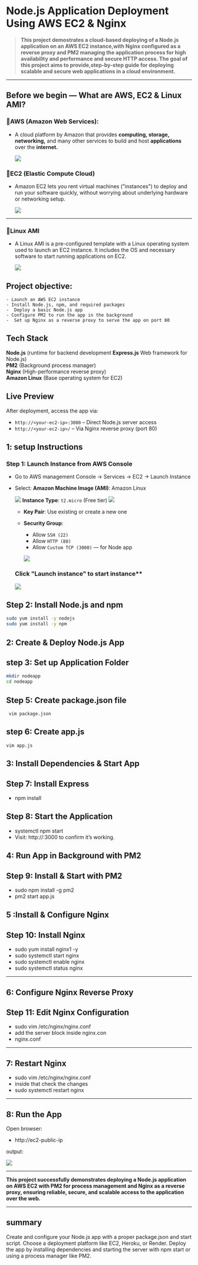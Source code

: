 # Node.js Application Deployment Using AWS EC2 & Nginx


>**This project demostrates a cloud-based deploying of a Node.js application on an AWS EC2 instance,with Nginx configured as a reverse proxy and PM2 managing the application process for high availability and performance and secure HTTP access.
The goal of this project aims to provide,step-by-step guide for deploying scalable and secure web applications in a cloud environment.**

---

##  Before we begin  — What are AWS, EC2 & Linux AMI?

### 🔹AWS (Amazon Web Services):
- A cloud platform by Amazon that provides **computing, storage, networking,** and many other services to build and host **applications** over the **internet.**

  ![](./images/images.png)

###  🔹EC2 (Elastic Compute Cloud)
- Amazon EC2 lets you rent virtual machines ("instances")    to deploy and run your software quickly, without worrying about underlying hardware or networking setup.

  ![](./images/download%20(1).jpeg)

---

### 🔹Linux AMI
* A Linux AMI is a pre-configured template with a Linux operating system used to launch an EC2 instance. It includes the OS and necessary software to start running applications on EC2.

  ![](./images/download.png)



## Project objective:
```
- Launch an AWS EC2 instance
- Install Node.js, npm, and required packages
-  Deploy a basic Node.js app
- Configure PM2 to run the app in the background
-  Set up Nginx as a reverse proxy to serve the app on port 80
```

## Tech Stack



 **Node.js** (runtime for backend development
 **Express.js** Web framework for Node.js)                   
 **PM2**        (Background process manager)    
 **Nginx**      (High-performance reverse proxy)             
 **Amazon Linux** (Base operating system for EC2)

## Live Preview

After deployment, access the app via:

- `http://<your-ec2-ip>:3000` – Direct Node.js server access  
- `http://<your-ec2-ip>/` – Via Nginx reverse proxy (port 80)

## 1: setup Instructions

### Step 1: Launch Instance from AWS Console
- Go to AWS management Console → Services → EC2 → Launch Instance
- Select:
   **Amazon Machine Image (AMI)**: Amazon Linux 

  ![](./images/img%20ami.png)
   **Instance Type**: `t2.micro` (Free tier)
   ![](./images/instance%20type.png)
  - **Key Pair**: Use existing or create a new one
  - **Security Group**:
    - Allow `SSH (22)`
    - Allow `HTTP (80)`
    - Allow `Custom TCP (3000)` — for Node app

    ![](./images/Screenshot%201.jpg)


   ### Click "Launch instance" to start instance**

    ![](./images/Screenshot%202025-07-13%20152001.png)

## Step 2: Install Node.js and npm
```bash
sudo yum install -y nodejs
sudo yum install -y npm
```
 ## 2: Create & Deploy Node.js App

## step 3: Set up Application Folder
```bash
mkdir nodeapp
cd nodeapp
```
## Step 5: Create package.json file
```
 vim package.json
```
## step 6: Create app.js
```
vim app.js
```

## 3: Install Dependencies & Start App
## Step 7: Install Express

- npm install

## Step 8: Start the Application

- systemctl npm start
- Visit: http://<ec2-ip>:3000 to confirm it’s working.

## 4: Run App in Background with PM2
## Step 9: Install & Start with PM2

- sudo npm install -g pm2
- pm2 start app.js

## 5 :Install & Configure Nginx
## Step 10: Install Nginx

- sudo yum install nginx1 -y
- sudo systemctl start nginx
- sudo systemctl enable nginx
- sudo systemctl status nginx
---

## 6: Configure Nginx Reverse Proxy
## Step 11: Edit Nginx Configuration
- sudo vim /etc/nginx/nginx.conf
- add the server block inside nginx.con
- nginx.conf
---

## 7: Restart Nginx

- sudo vim /etc/nginx/nginx.conf
- inside that check the changes
- sudo systemctl restart nginx
---
## 8: Run the App
Open browser:

- http://ec2-public-ip

output:

  ![](./images/Screenshot%202.jpg)


---

**This project successfully demonstrates deploying a Node.js application on AWS EC2 with PM2 for process management and Nginx as a reverse proxy, ensuring reliable, secure, and scalable access to the application over the web.**

---
## summary
Create and configure your Node.js app with a proper package.json and start script.
Choose a deployment platform like EC2, Heroku, or Render.
Deploy the app by installing dependencies and starting the server with npm start or using a process manager like PM2.